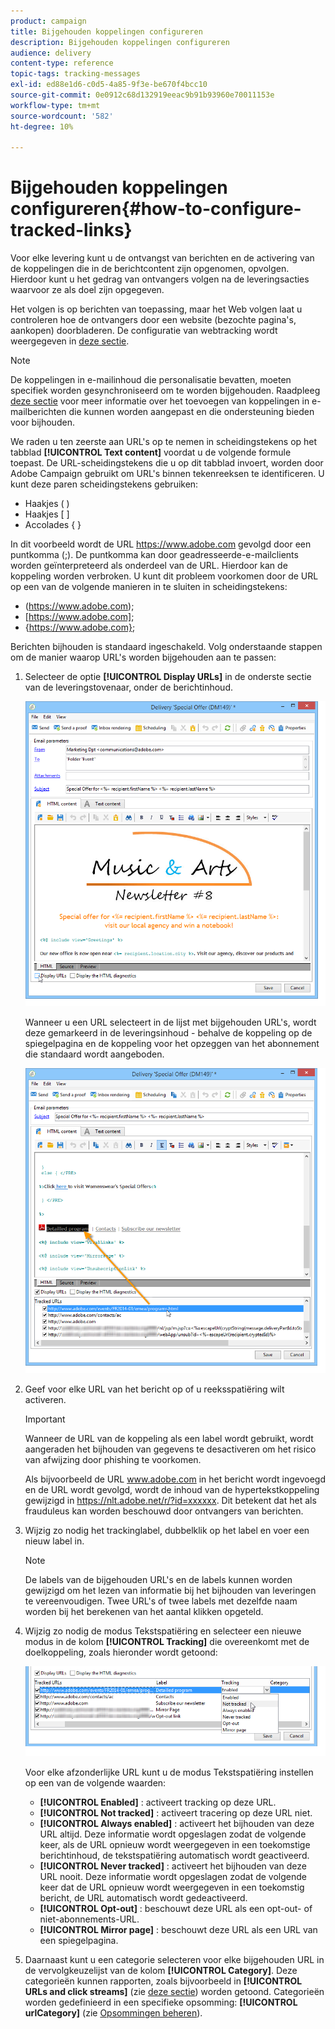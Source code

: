 ```yaml
---
product: campaign
title: Bijgehouden koppelingen configureren
description: Bijgehouden koppelingen configureren
audience: delivery
content-type: reference
topic-tags: tracking-messages
exl-id: ed88e1d6-c0d5-4a85-9f3e-be670f4bcc10
source-git-commit: 0e0912c68d132919eeac9b91b93960e70011153e
workflow-type: tm+mt
source-wordcount: '582'
ht-degree: 10%

---
```


# Bijgehouden koppelingen configureren{#how-to-configure-tracked-links}

Voor elke levering kunt u de ontvangst van berichten en de activering van de koppelingen die in de berichtcontent zijn opgenomen, opvolgen. Hierdoor kunt u het gedrag van ontvangers volgen na de leveringsacties waarvoor ze als doel zijn opgegeven.

Het volgen is op berichten van toepassing, maar het Web volgen laat u controleren hoe de ontvangers door een website (bezochte pagina&#39;s, aankopen) doorbladeren. De configuratie van webtracking wordt weergegeven in [deze sectie](../../configuration/using/about-web-tracking.md).

>[!NOTE]
>
>De koppelingen in e-mailinhoud die personalisatie bevatten, moeten specifiek worden gesynchroniseerd om te worden bijgehouden. Raadpleeg [deze sectie](tracking-personalized-links.md) voor meer informatie over het toevoegen van koppelingen in e-mailberichten die kunnen worden aangepast en die ondersteuning bieden voor bijhouden.

We raden u ten zeerste aan URL&#39;s op te nemen in scheidingstekens op het tabblad **[!UICONTROL Text content]** voordat u de volgende formule toepast. De URL-scheidingstekens die u op dit tabblad invoert, worden door Adobe Campaign gebruikt om URL&#39;s binnen tekenreeksen te identificeren. U kunt deze paren scheidingstekens gebruiken:
* Haakjes ( )
* Haakjes [ ]
* Accolades { }

In dit voorbeeld wordt de URL https://www.adobe.com gevolgd door een puntkomma (;). De puntkomma kan door geadresseerde-e-mailclients worden geïnterpreteerd als onderdeel van de URL. Hierdoor kan de koppeling worden verbroken. U kunt dit probleem voorkomen door de URL op een van de volgende manieren in te sluiten in scheidingstekens:
* (https://www.adobe.com);
* [https://www.adobe.com];
* {https://www.adobe.com};

Berichten bijhouden is standaard ingeschakeld. Volg onderstaande stappen om de manier waarop URL&#39;s worden bijgehouden aan te passen:

1. Selecteer de optie **[!UICONTROL Display URLs]** in de onderste sectie van de leveringstovenaar, onder de berichtinhoud.

   ![](assets/s_ncs_user_email_del_display_urls.png)

   Wanneer u een URL selecteert in de lijst met bijgehouden URL&#39;s, wordt deze gemarkeerd in de leveringsinhoud - behalve de koppeling op de spiegelpagina en de koppeling voor het opzeggen van het abonnement die standaard wordt aangeboden.

   ![](assets/s_ncs_user_email_del_show_urls.png)

1. Geef voor elke URL van het bericht op of u reeksspatiëring wilt activeren.

   >[!IMPORTANT]
   >
   >Wanneer de URL van de koppeling als een label wordt gebruikt, wordt aangeraden het bijhouden van gegevens te desactiveren om het risico van afwijzing door phishing te voorkomen.
   >
   >Als bijvoorbeeld de URL www.adobe.com in het bericht wordt ingevoegd en de URL wordt gevolgd, wordt de inhoud van de hypertekstkoppeling gewijzigd in https://nlt.adobe.net/r/?id=xxxxxx. Dit betekent dat het als frauduleus kan worden beschouwd door ontvangers van berichten.

1. Wijzig zo nodig het trackinglabel, dubbelklik op het label en voer een nieuw label in.

   >[!NOTE]
   >
   >De labels van de bijgehouden URL&#39;s en de labels kunnen worden gewijzigd om het lezen van informatie bij het bijhouden van leveringen te vereenvoudigen. Twee URL&#39;s of twee labels met dezelfde naam worden bij het berekenen van het aantal klikken opgeteld.

1. Wijzig zo nodig de modus Tekstspatiëring en selecteer een nieuwe modus in de kolom **[!UICONTROL Tracking]** die overeenkomt met de doelkoppeling, zoals hieronder wordt getoond:

   ![](assets/s_ncs_user_select_tracking_mode.png)

   Voor elke afzonderlijke URL kunt u de modus Tekstspatiëring instellen op een van de volgende waarden:

   * **[!UICONTROL Enabled]** : activeert tracking op deze URL.
   * **[!UICONTROL Not tracked]** : activeert tracering op deze URL niet.
   * **[!UICONTROL Always enabled]** : activeert het bijhouden van deze URL altijd. Deze informatie wordt opgeslagen zodat de volgende keer, als de URL opnieuw wordt weergegeven in een toekomstige berichtinhoud, de tekstspatiëring automatisch wordt geactiveerd.
   * **[!UICONTROL Never tracked]** : activeert het bijhouden van deze URL nooit. Deze informatie wordt opgeslagen zodat de volgende keer dat de URL opnieuw wordt weergegeven in een toekomstig bericht, de URL automatisch wordt gedeactiveerd.
   * **[!UICONTROL Opt-out]** : beschouwt deze URL als een opt-out- of niet-abonnements-URL.
   * **[!UICONTROL Mirror page]** : beschouwt deze URL als een URL van een spiegelpagina.

1. Daarnaast kunt u een categorie selecteren voor elke bijgehouden URL in de vervolgkeuzelijst van de kolom **[!UICONTROL Category]**. Deze categorieën kunnen rapporten, zoals bijvoorbeeld in **[!UICONTROL URLs and click streams]** (zie [deze sectie](../../reporting/using/reports-on-deliveries.md#urls-and-click-streams)) worden getoond. Categorieën worden gedefinieerd in een specifieke opsomming: **[!UICONTROL urlCategory]** (zie [Opsommingen beheren](../../platform/using/managing-enumerations.md)).
